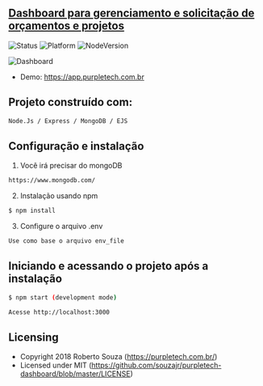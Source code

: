 ## [Dashboard para gerenciamento e solicitação de orçamentos e projetos](https://app.purpletech.com.br)
![Status](https://img.shields.io/badge/status-under%20development-orange.svg) ![Platform](https://img.shields.io/badge/platform-linux--64%20%7C%20win--64%20%7C%20osx--64-lightgrey.svg) ![NodeVersion](https://img.shields.io/badge/node%40latest-%3E%3D%2010.15.0-blue.svg)

![Dashboard](https://i.imgur.com/AssHdjd.png)

- Demo: https://app.purpletech.com.br

## Projeto construído com:

```bash
Node.Js / Express / MongoDB / EJS
```

## Configuração e instalação 

1) Você irá precisar do mongoDB
```bash
https://www.mongodb.com/
```
2) Instalação usando npm
```bash
$ npm install
```
3) Configure o arquivo .env
```bash
Use como base o arquivo env_file
```

## Iniciando e acessando o projeto após a instalação

```bash
$ npm start (development mode)
```
```bash
Acesse http://localhost:3000
```

## Licensing

- Copyright 2018 Roberto Souza (https://purpletech.com.br/)
- Licensed under MIT (https://github.com/souzajr/purpletech-dashboard/blob/master/LICENSE)
